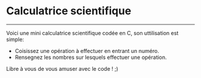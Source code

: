 # Calculatrice scientifique
---------------------------
Voici une mini calculatrice scientifique codée en C, son uttilisation est simple:
  - Coisissez une opération à effectuer en entrant un numéro.
  - Rensegnez les nombres sur lesquels effectuer une opération.

Libre à vous de vous amuser avec le code ! ;)
